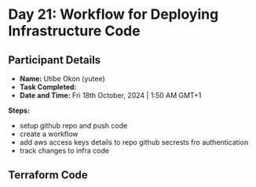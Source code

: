 # Day 21: Workflow for Deploying Infrastructure Code

## Participant Details

- **Name:** Utibe Okon (yutee)
- **Task Completed:**
- **Date and Time:** Fri 18th October, 2024 | 1:50 AM GMT+1

__Steps:__
- setup github repo and push code
- create a workflow
- add aws access keys details to repo github secrests fro authentication
- track changes to infra code

## Terraform Code 
```hcl
```